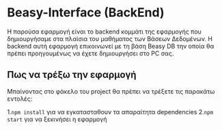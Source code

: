 # Beasy-Interface (BackEnd)
H παρούσα εφαρμογή είναι το backend κομμάτι της εφαρμογής που δημιουργήσαμε στα πλαίσια του μαθήματος των Βάσεων Δεδομένων. Η backend αυτή εφαρμογή επικοινωνεί με τη βάση Beasy DB την οποία θα πρέπει προηγουμένως να έχετε δημιουργήσει στο PC σας.

## Πως να τρέξω την εφαρμογή

Μπαίνοντας στο φάκελο του project θα πρέπει να τρέξετε τις παρακάτω εντολές:

1.`npm install` για να εγκατασταθουν τα απαραίτητα dependencies
2.`npm start` για να ξεκινήσει η εφαρμογή


